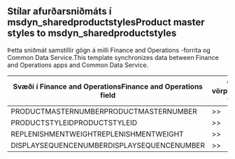 ## <a name="product-master-styles-to-msdyn_sharedproductstyles"></a><span data-ttu-id="066b6-101">Stílar afurðarsniðmáts í msdyn_sharedproductstyles</span><span class="sxs-lookup"><span data-stu-id="066b6-101">Product master styles to msdyn_sharedproductstyles</span></span>

<span data-ttu-id="066b6-102">Þetta sniðmát samstillir gögn á milli Finance and Operations -forrita og Common Data Service.</span><span class="sxs-lookup"><span data-stu-id="066b6-102">This template synchronizes data between Finance and Operations apps and Common Data Service.</span></span>

<span data-ttu-id="066b6-103">Svæði í Finance and Operations</span><span class="sxs-lookup"><span data-stu-id="066b6-103">Finance and Operations field</span></span> | <span data-ttu-id="066b6-104">Gerð vörpunar</span><span class="sxs-lookup"><span data-stu-id="066b6-104">Map type</span></span> | <span data-ttu-id="066b6-105">Annar Dynamics 365 reitur</span><span class="sxs-lookup"><span data-stu-id="066b6-105">Other Dynamics 365 field</span></span> | <span data-ttu-id="066b6-106">Sjálfgildi</span><span class="sxs-lookup"><span data-stu-id="066b6-106">Default value</span></span>
---|---|---|---
<span data-ttu-id="066b6-107">PRODUCTMASTERNUMBER</span><span class="sxs-lookup"><span data-stu-id="066b6-107">PRODUCTMASTERNUMBER</span></span> | >> | <span data-ttu-id="066b6-108">msdyn_globalproduct.msdyn_productnumber</span><span class="sxs-lookup"><span data-stu-id="066b6-108">msdyn_globalproduct.msdyn_productnumber</span></span> | 
<span data-ttu-id="066b6-109">PRODUCTSTYLEID</span><span class="sxs-lookup"><span data-stu-id="066b6-109">PRODUCTSTYLEID</span></span> | >> | <span data-ttu-id="066b6-110">msdyn_productstyle.msdyn_productstyle</span><span class="sxs-lookup"><span data-stu-id="066b6-110">msdyn_productstyle.msdyn_productstyle</span></span> | 
<span data-ttu-id="066b6-111">REPLENISHMENTWEIGHT</span><span class="sxs-lookup"><span data-stu-id="066b6-111">REPLENISHMENTWEIGHT</span></span> | >> | <span data-ttu-id="066b6-112">msdyn_replenishmentweight</span><span class="sxs-lookup"><span data-stu-id="066b6-112">msdyn_replenishmentweight</span></span> | 
<span data-ttu-id="066b6-113">DISPLAYSEQUENCENUMBER</span><span class="sxs-lookup"><span data-stu-id="066b6-113">DISPLAYSEQUENCENUMBER</span></span> | >> | <span data-ttu-id="066b6-114">msdyn_displaysequencenumber</span><span class="sxs-lookup"><span data-stu-id="066b6-114">msdyn_displaysequencenumber</span></span> | 
